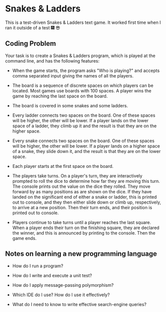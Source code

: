 # Snakes & Ladders

This is a test-driven Snakes & Ladders text game. It worked first time when I
ran it outside of a test :fireworks: :sunglasses:

## Coding Problem

Your task is to create a Snakes & Ladders program, which is played at the
command line, and has the following features:

- When the game starts, the program asks "Who is playing?" and accepts comma
  separated input giving the names of all the players.

- The board is a sequence of discrete spaces on which players can be located.
  Most games use boards with 100 spaces. A player wins the game by reaching the
  last space on the board. 

- The board is covered in some snakes and some ladders.

- Every ladder connects two spaces on the board. One of these spaces will be
  higher, the other will be lower. If a player lands on the lower space of a
  ladder, they climb up it and the result is that they are on the higher space.

- Every snake connects two spaces on the board. One of these spaces will be
  higher, the other will be lower. If a player lands on a higher space of a
  snake, they slide down it, and the result is that they are on the lower space.
  
- Each player starts at the first space on the board.

- The players take turns. On a player's turn, they are interactively prompted
  to roll the dice to determine how far they are moving this turn. The console
  prints out the value on the dice they rolled. They move forward by as many
  positions as are shown on the dice. If they have landed on the significant
  end of either a snake or ladder, this is printed out to console, and they
  then either slide down or climb up, respectively, to arrive at a new position.
  Then their turn ends, and their position is printed out to console.

- Players continue to take turns until a player reaches the last square. When
  a player ends their turn on the finishing square, they are declared the
  winner, and this is announced by printing to the console. Then the game ends.

## Notes on learning a new programming language

- How do I run a program?

- How do I write and execute a unit test?

- How do I apply message-passing polymorphism?

- Which IDE do I use? How do I use it effectively?

- What do I need to know to write effective search-engine queries?
